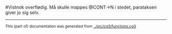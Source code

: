 























































































































































































































































































































































































































































































































































































































































































































































































































































































































































































































































































































































































































































































































































































































































































































































































































































































































































































#Vistnok overflødig. Må skulle mappes @CONT->N i stedet, parataksen giver jo sig selv.




































































































































































































































































































































































































































































































































































































































































































































































































































































































































































































































































































* * *
<small>This (part of) documentation was generated from [../src/cg3/functions.cg3](http://github.com/giellalt/lang-kal/blob/main/../src/cg3/functions.cg3)</small>